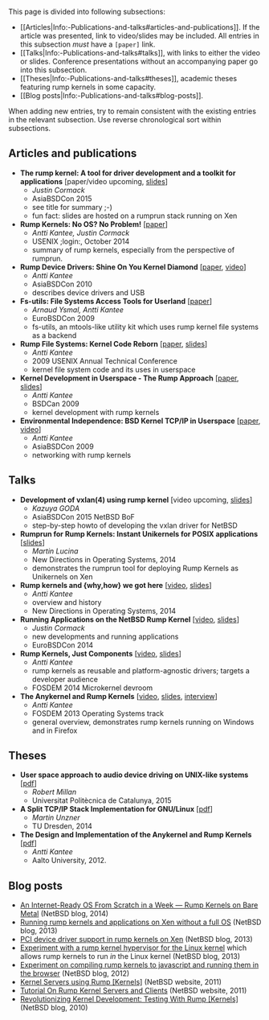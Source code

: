 This page is divided into following subsections:

* [[Articles|Info:-Publications-and-talks#articles-and-publications]].  If the article was presented, link to video/slides may be included.  All entries in this subsection _must_ have a `[paper]` link.
* [[Talks|Info:-Publications-and-talks#talks]], with links to either the video or slides.  Conference presentations without an accompanying paper go into this subsection.
* [[Theses|Info:-Publications-and-talks#theses]], academic theses featuring rump kernels in some capacity.
* [[Blog posts|Info:-Publications-and-talks#blog-posts]].

When adding new entries, try to remain consistent with the existing entries in the relevant
subsection.  Use reverse chronological sort within subsections.

Articles and publications
-------------------------

- __The rump kernel: A tool for driver development and a toolkit for applications__ [paper/video upcoming, [slides](http://asiabsdcon2015.myriabit.eu/)]
  +  _Justin Cormack_
  + AsiaBSDCon 2015
  + see title for summary ;-)
  + fun fact: slides are hosted on a rumprun stack running on Xen
- __Rump Kernels: No OS? No Problem!__ [[paper](http://rumpkernel.org/misc/usenix-login-2014/)]
  +  _Antti Kantee, Justin Cormack_
  + USENIX ;login:, October 2014
  + summary of rump kernels, especially from the perspective of rumprun.
- __Rump Device Drivers: Shine On You Kernel Diamond__ [[paper](http://ftp.NetBSD.org/pub/NetBSD/misc/pooka/tmp/rumpdev.pdf), [video](http://www.youtube.com/watch?v=3AJNxa33pzk)]
  + _Antti Kantee_
  + AsiaBSDCon 2010
  +  describes device drivers and USB
- __Fs-utils: File Systems Access Tools for Userland__ [[paper](http://www.ukuug.org/events/eurobsdcon2009/papers/ebc09_fs-utils.pdf)]
  + _Arnaud Ysmal, Antti Kantee_
  + EuroBSDCon 2009
  + fs-utils, an mtools-like utility kit which uses rump kernel file systems as a backend
- __Rump File Systems: Kernel Code Reborn__ [[paper](http://usenix.org/events/usenix09/tech/full_papers/kantee/kantee.pdf), [slides](http://usenix.org/events/usenix09/tech/slides/kantee.pdf)]
  + _Antti Kantee_
  + 2009 USENIX Annual Technical Conference
  + kernel file system code and its uses in userspace
- __Kernel Development in Userspace - The Rump Approach__ [[paper](http://www.bsdcan.org/2009/schedule/attachments/104_rumpdevel.pdf), [slides](http://www.bsdcan.org/2009/schedule/attachments/105_bsdcan09-kantee.pdf)]
  + _Antti Kantee_
  + BSDCan 2009
  + kernel development with rump kernels
- __Environmental Independence: BSD Kernel TCP/IP in Userspace__ [[paper](http://2009.asiabsdcon.org/papers/abc2009-P5A-paper.pdf), [video](http://www.youtube.com/watch?v=RxFctq8A0WI)]
  + _Antti Kantee_
  + AsiaBSDCon 2009
  + networking with rump kernels

Talks
-----

- __Development of vxlan(4) using rump kernel__ [video upcoming, [slides](http://www.netbsd.org/gallery/presentations/goda/2015_AsiaBSDCon/development_of_vxlan_using_rumpkernel.pdf)]
  + _Kazuya GODA_
  + AsiaBSDCon 2015 NetBSD BoF
  + step-by-step howto of developing the vxlan driver for NetBSD
- __Rumprun for Rump Kernels: Instant Unikernels for POSIX applications__ [[slides](http://operatingsystems.io/slides/rumprun-rump-kernels-lucina.pdf)]
  + _Martin Lucina_
  + New Directions in Operating Systems, 2014
  + demonstrates the rumprun tool for deploying Rump Kernels as Unikernels on Xen
- __Rump kernels and {why,how} we got here__ [[video](https://www.youtube.com/watch?v=GoB73cVyScI), [slides](http://operatingsystems.io/slides/rumpkernel.pdf)]
  + _Antti Kantee_
  + overview and history
  + New Directions in Operating Systems, 2014
- __Running Applications on the NetBSD Rump Kernel__ [[video](https://va.ludost.net/files/eurobsdcon/2014/Pirin/03.Saturday/02.Running%20Applications%20on%20the%20NetBSD%20Rump%20Kernel%20-%20Justin%20Cormack.mp4), [slides](http://eurobsdcon.myriabit.eu/)]
  + _Justin Cormack_
  + new developments and running applications
  + EuroBSDCon 2014
- __Rump Kernels, Just Components__ [[video](http://video.fosdem.org/2014/H2214/Sunday/Rump_Kernels_Just_Components.webm), [slides](https://fosdem.org/2014/schedule/event/01_uk_rump_kernels/attachments/slides/398/export/events/attachments/01_uk_rump_kernels/slides/398/fosdem2014.pdf)]
  + _Antti Kantee_
  + rump kernels as reusable and platform-agnostic drivers; targets a developer audience
  + FOSDEM 2014 Microkernel devroom
- __The Anykernel and Rump Kernels__ [[video](http://video.fosdem.org/2013/maintracks/K.1.105/The_Anykernel_and_Rump_Kernels.webm), [slides](https://fosdem.org/2013/schedule/event/operating_systems_anykernel/attachments/slides/244/export/events/attachments/operating_systems_anykernel/slides/244/fosdem2013_rumpkern.pdf), [interview](https://archive.fosdem.org/2013/interviews/2013-antii-kantee/)]
  + _Antti Kantee_
  + FOSDEM 2013 Operating Systems track
  + general overview, demonstrates rump kernels running on Windows and in Firefox

Theses
------
- __User space approach to audio device driving on UNIX-like systems__ [[pdf](http://upcommons.upc.edu/pfc/bitstream/2099.1/25316/1/104462.pdf)]
  + _Robert Millan_
  + Universitat Politècnica de Catalunya, 2015
- __A Split TCP/IP Stack Implementation for GNU/Linux__ [[pdf](http://os.inf.tu-dresden.de/papers_ps/unzner-diplom.pdf)]
  + _Martin Unzner_
  + TU Dresden, 2014
- __The Design and Implementation of the Anykernel and Rump Kernels__ [[pdf](http://lib.tkk.fi/Diss/2012/isbn9789526049175/isbn9789526049175.pdf)]
  + _Antti Kantee_
  + Aalto University, 2012.

Blog posts
----------

-   [An Internet-Ready OS From Scratch in a Week — Rump Kernels on Bare
    Metal](http://blog.netbsd.org/tnf/entry/an_internet_ready_os_from) (NetBSD blog, 2014)
-   [Running rump kernels and applications on Xen without a full
    OS](http://blog.NetBSD.org/tnf/entry/running_applications_on_the_xen) (NetBSD blog, 2013)
-   [PCI device driver support in rump kernels on
    Xen](http://blog.NetBSD.org/tnf/entry/pci_driver_support_for_rump) (NetBSD blog, 2013)
-   [Experiment with a rump kernel hypervisor for the Linux
    kernel](http://blog.NetBSD.org/tnf/entry/a_rump_kernel_hypervisor_for)
    which allows rump kernels to run *in* the Linux kernel (NetBSD blog, 2013)
-   [Experiment on compiling rump kernels to javascript and running them
    in the
    browser](http://blog.NetBSD.org/tnf/entry/kernel_drivers_compiled_to_javascript) (NetBSD blog, 2012)
-   [Kernel Servers using
    Rump [Kernels]](http://www.NetBSD.org/docs/rump/sysproxy.html) (NetBSD website, 2011)
-   [Tutorial On Rump Kernel Servers and
    Clients](http://www.NetBSD.org/docs/rump/sptut.html) (NetBSD website, 2011)
-   [Revolutionizing Kernel Development: Testing With
    Rump [Kernels]](http://blog.NetBSD.org/tnf/entry/revolutionizing_kernel_development_testing_with) (NetBSD blog, 2010)
